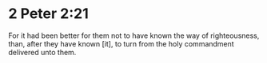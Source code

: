 # 2 Peter 2:21

For it had been better for them not to have known the way of righteousness, than, after they have known [it], to turn from the holy commandment delivered unto them.